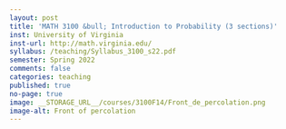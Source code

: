 ```yaml
---
layout: post
title: 'MATH 3100 &bull; Introduction to Probability (3 sections)'
inst: University of Virginia
inst-url: http://math.virginia.edu/
syllabus: /teaching/Syllabus_3100_s22.pdf
semester: Spring 2022
comments: false
categories: teaching
published: true
no-page: true
image: __STORAGE_URL__/courses/3100F14/Front_de_percolation.png
image-alt: Front of percolation
---
```

